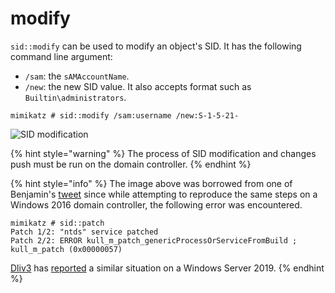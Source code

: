 # modify

`sid::modify` can be used to modify an object's SID. It has the following command line argument:

* `/sam`: the `sAMAccountName`.
* `/new`: the new SID value. It also accepts format such as `Builtin\administrators`.

```
mimikatz # sid::modify /sam:username /new:S-1-5-21-
```

![SID modification](../../../.gitbook/assets/sid\_modify.jpg)

{% hint style="warning" %}
The process of SID modification and changes push must be run on the domain controller.
{% endhint %}

{% hint style="info" %}
The image above was borrowed from one of Benjamin's [tweet](https://twitter.com/gentilkiwi/status/728367477458145280?s=20) since while attempting to reproduce the same steps on a Windows 2016 domain controller, the following error was encountered.

```
mimikatz # sid::patch
Patch 1/2: "ntds" service patched
Patch 2/2: ERROR kull_m_patch_genericProcessOrServiceFromBuild ; kull_m_patch (0x00000057)
```

[Dliv3](https://github.com/Dliv3) has [reported](https://github.com/gentilkiwi/mimikatz/issues/348) a similar situation on a Windows Server 2019.
{% endhint %}
